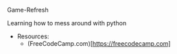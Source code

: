 Game-Refresh

Learning how to mess around with python
- Resources:
  - (FreeCodeCamp.com)[https://freecodecamp.com]

